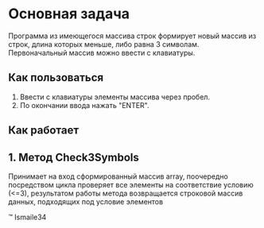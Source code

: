 # Основная задача

Программа из имеющегося массива строк формирует новый массив из строк, длина которых меньше, либо равна 3 символам. Первоначальный массив можно ввести с клавиатуры.

## Как пользоваться

1.  Ввести с клавиатуры элементы массива через пробел.
2.  По окончании ввода нажать "ENTER".

## Как работает

## 1. Метод Check3Symbols

Принимает на вход сформированный массив array, поочередно посредством цикла проверяет все элементы на соответствие условию (<=3), результатом работы метода возвращается строковой массив данных, подходящих под условие элементов


:tm: Ismaile34